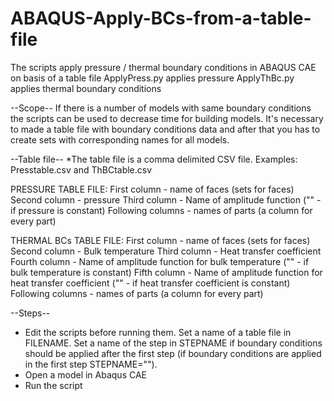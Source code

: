 # ABAQUS-Apply-BCs-from-a-table-file
The scripts apply pressure / thermal boundary conditions in ABAQUS CAE on basis of a table file
ApplyPress.py applies pressure
ApplyThBc.py applies thermal boundary conditions

--Scope--
If there is a number of models with same boundary conditions the scripts can be used to decrease time for building models. It's necessary to made a table file with boundary conditions data and after that you has to create sets with corresponding names for all models.

--Table file--
*The table file is a comma delimited CSV file. Examples: Presstable.csv and ThBCtable.csv

PRESSURE TABLE FILE:
First column - name of faces (sets for faces)
Second column - pressure
Third column - Name of amplitude function ("" - if pressure is constant)
Following columns - names of parts (a column for every part)

THERMAL BCs TABLE FILE:
First column - name of faces (sets for faces)
Second column - Bulk temperature
Third column - Heat transfer coefficient
Fourth column - Name of amplitude function for bulk temperature ("" - if bulk temperature is constant)
Fifth column - Name of amplitude function for heat transfer coefficient ("" - if heat transfer coefficient is constant)
Following columns - names of parts (a column for every part)

--Steps--
- Edit the scripts before running them. Set a name of a table file in FILENAME. Set a name of the step in STEPNAME if boundary conditions should be applied after the first step (if boundary conditions are applied in the first step STEPNAME="").
- Open a model in Abaqus CAE
- Run the script
